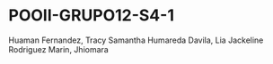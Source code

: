 # POOII-GRUPO12-S4-1
Huaman Fernandez, Tracy Samantha
Humareda Davila, Lia Jackeline
Rodriguez Marin, Jhiomara
